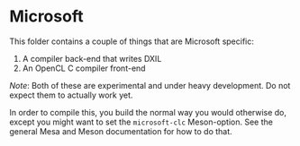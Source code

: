 # Microsoft

This folder contains a couple of things that are Microsoft specific:

1. A compiler back-end that writes DXIL
2. An OpenCL C compiler front-end

_Note_: Both of these are experimental and under heavy development. Do not
        expect them to actually work yet.

In order to compile this, you build the normal way you would otherwise do,
except you might want to set the `microsoft-clc` Meson-option. See
the general Mesa and Meson documentation for how to do that.
